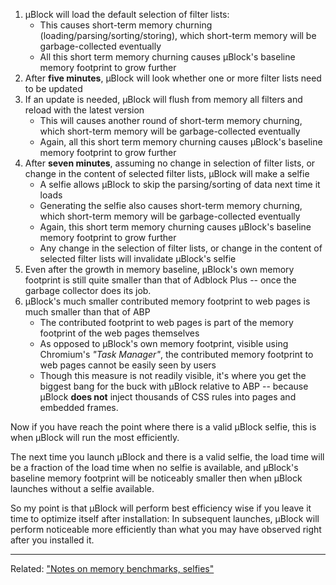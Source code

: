1. µBlock will load the default selection of filter lists:
    - This causes short-term memory churning (loading/parsing/sorting/storing), which short-term memory will be garbage-collected eventually
    - All this short term memory churning causes µBlock's baseline memory footprint to grow further
1. After **five minutes**, µBlock will look whether one or more filter lists need to be updated
1. If an update is needed, µBlock will flush from memory all filters and reload with the latest version
    - This will causes another round of short-term memory churning, which short-term memory will be garbage-collected eventually
    - Again, all this short term memory churning causes µBlock's baseline memory footprint to grow further
1. After **seven minutes**, assuming no change in selection of filter lists, or change in the content of selected filter lists, µBlock will make a selfie
    - A selfie allows µBlock to skip the parsing/sorting of data next time it loads
    - Generating the selfie also causes short-term memory churning, which short-term memory will be garbage-collected eventually
    - Again, this short term memory churning causes µBlock's baseline memory footprint to grow further
    - Any change in the selection of filter lists, or change in the content of selected filter lists will invalidate µBlock's selfie
1. Even after the growth in memory baseline, µBlock's own memory footprint is still quite smaller than that of Adblock Plus -- once the garbage collector does its job.
1. µBlock's much smaller contributed memory footprint to web pages is much smaller than that of ABP
    - The contributed footprint to web pages is part of the memory footprint of the web pages themselves 
    - As opposed to µBlock's own memory footprint, visible using Chromium's _"Task Manager"_, the contributed memory footprint to web pages cannot be easily seen by users
    - Though this measure is not readily visible, it's where you get the biggest bang for the buck with µBlock relative to ABP -- because µBlock **does not** inject thousands of CSS rules into pages and embedded frames.

Now if you have reach the point where there is a valid µBlock selfie, this is when µBlock will run the most efficiently.

The next time you launch µBlock and there is a valid selfie, the load time will be a fraction of the load time when no selfie is available, and µBlock's baseline memory footprint will be noticeably smaller then when µBlock launches without a selfie available.

So my point is that µBlock will perform best efficiency wise if you leave it time to optimize itself after installation: In subsequent launches, µBlock will perform noticeable more efficiently than what you may have observed right after you installed it.

***

Related: ["Notes on memory benchmarks, selfies"](https://github.com/gorhill/uBlock/wiki/Notes-on-memory-benchmarks,-selfies)